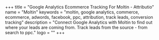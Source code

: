 +++
title = "Google Analytics Ecommerce Tracking For Moltin - Attributio"
name = "Moltin"
keywords = "moltin, google analytics, commerce, ecommerce, adwords, facebook, ppc, attribution, track leads, conversion tracking"
description = "Connect Google Analytics with Moltin to find out where your leads are coming from. Track leads from the source - from search to ppc."
logo = ""
+++
